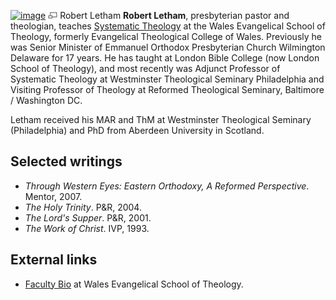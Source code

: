 [![image](images/thumb/c/c7/Letham.jpg/180px-Letham.jpg)](http://www.theopedia.com/File:Letham.jpg)
[![image](data:image/png;base64,iVBORw0KGgoAAAANSUhEUgAAAA8AAAALCAAAAACFLIiAAAAAAnRSTlMA/1uRIrUAAABPSURBVAjXY/j///+5vXDwjAHIr26ZAgXZe8H8a/+hoIcw/9nevdVL9+79DuPvzQYZFPUezu8BMZLXgkExnD8HAu6hqv//n+HZVjD4DuUDAKlChD3fj6aPAAAAAElFTkSuQmCC)](http://www.theopedia.com/File:Letham.jpg "Enlarge")
Robert Letham
**Robert Letham**, presbyterian pastor and theologian, teaches
[Systematic Theology](Systematic_Theology "Systematic Theology") at
the Wales Evangelical School of Theology, formerly Evangelical
Theological College of Wales. Previously he was Senior Minister of
Emmanuel Orthodox Presbyterian Church Wilmington Delaware for 17
years. He has taught at London Bible College (now London School of
Theology), and most recently was Adjunct Professor of Systematic
Theology at Westminster Theological Seminary Philadelphia and
Visiting Professor of Theology at Reformed Theological Seminary,
Baltimore / Washington DC.

Letham received his MAR and ThM at Westminster Theological Seminary
(Philadelphia) and PhD from Aberdeen University in Scotland.


## Selected writings

-   *Through Western Eyes: Eastern Orthodoxy, A Reformed Perspective*.
    Mentor, 2007.
-   *The Holy Trinity*. P&R, 2004.
-   *The Lord's Supper*. P&R, 2001.
-   *The Work of Christ*. IVP, 1993.

## External links

-   [Faculty Bio](http://www.west.org.uk/index.php/aboutus/faculty)
    at Wales Evangelical School of Theology.



